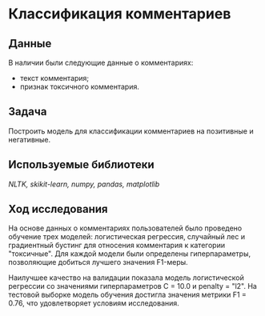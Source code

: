 # Классификация комментариев

## Данные

В наличии были следующие данные о комментариях:
- текст комментария;
- признак токсичного комментария.

## Задача

Построить модель для классификации комментариев на позитивные и негативные.

## Используемые библиотеки
*NLTK, skikit-learn, numpy, pandas, matplotlib*

## Ход исследования

На основе данных о комментариях пользователей было проведено обучение трех моделей: логистическая регрессия, случайный лес и градиентный бустинг для относения комментария к категории "токсичные". Для каждой модели были определены гиперпараметры, позволяющие добиться лучшего значения F1-меры.

Наилучшее качество на валидации показала модель логистической регрессии со значениями гиперпараметров C = 10.0 и penalty = "l2". На тестовой выборке модель обучения достигла значения метрики F1 = 0.76, что удовлетворяет условиям исследования.
